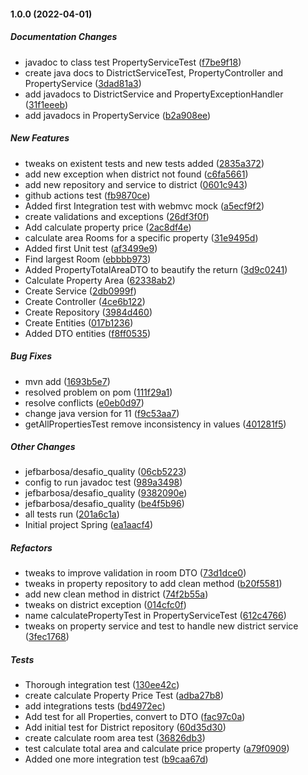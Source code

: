 #### 1.0.0 (2022-04-01)

##### Documentation Changes

*  javadoc to class test PropertyServiceTest ([f7be9f18](https://github.com/jefbarbosa/desafio_quality/commit/f7be9f18762de289d6c72c38d7927811ee1d31bb))
*  create java docs to DistrictServiceTest, PropertyController and PropertyService ([3dad81a3](https://github.com/jefbarbosa/desafio_quality/commit/3dad81a30f760020b3d31b259d14d96432f81b72))
*  add javadocs to DistrictService and PropertyExceptionHandler ([31f1eeeb](https://github.com/jefbarbosa/desafio_quality/commit/31f1eeebf163f9386bec364eb8d4b69392b63b98))
*  add javadocs in PropertyService ([b2a908ee](https://github.com/jefbarbosa/desafio_quality/commit/b2a908eef8a4965149ce20115ac64bc131ae0d16))

##### New Features

*  tweaks on existent tests and new tests added ([2835a372](https://github.com/jefbarbosa/desafio_quality/commit/2835a372fc924e205eb4a1ed53448dcf342a2564))
*  add new exception when district not found ([c6fa5661](https://github.com/jefbarbosa/desafio_quality/commit/c6fa5661931640f9d8fb37dbfdb90ae0d2dfa13e))
*  add new repository and service to district ([0601c943](https://github.com/jefbarbosa/desafio_quality/commit/0601c943f7232185c8c1d434bd8581c011badda1))
*  github actions test ([fb9870ce](https://github.com/jefbarbosa/desafio_quality/commit/fb9870ce26951f82c46f8c12afc06c812caad018))
*  Added first Integration test with webmvc mock ([a5ecf9f2](https://github.com/jefbarbosa/desafio_quality/commit/a5ecf9f2d11b02bf3c11aeecd2ba331565f0692c))
*  create validations and exceptions ([26df3f0f](https://github.com/jefbarbosa/desafio_quality/commit/26df3f0fc3cb47b6a907e165b316a5e42a80a01f))
*  Add calculate property price ([2ac8df4e](https://github.com/jefbarbosa/desafio_quality/commit/2ac8df4e0d40363d33f38e1cd6d4f27fbf74d307))
*  calculate area Rooms for a specific property ([31e9495d](https://github.com/jefbarbosa/desafio_quality/commit/31e9495d2e2e4e0405e929f54082767d82d6f4bd))
*  Added first Unit test ([af3499e9](https://github.com/jefbarbosa/desafio_quality/commit/af3499e918a0810228d0bd22a86467b81a5c7a20))
*  Find largest Room ([ebbbb973](https://github.com/jefbarbosa/desafio_quality/commit/ebbbb9732fbc259666bb1e0fbf2ca5f966e29333))
*  Added PropertyTotalAreaDTO to beautify the return ([3d9c0241](https://github.com/jefbarbosa/desafio_quality/commit/3d9c024138d603fd2d4f93029e2a863b7919812b))
*  Calculate Property Area ([62338ab2](https://github.com/jefbarbosa/desafio_quality/commit/62338ab22aa71067ad00dd8692656019155acdf3))
*  Create Service ([2db0999f](https://github.com/jefbarbosa/desafio_quality/commit/2db0999f904f1ce63fad238d3a5cb78eb5838549))
*  Create Controller ([4ce6b122](https://github.com/jefbarbosa/desafio_quality/commit/4ce6b1221b3d489fa28795ef7fc8b880d32e6757))
*  Create Repository ([3984d460](https://github.com/jefbarbosa/desafio_quality/commit/3984d460964f3057cc668c6d4022ff8153b9d2f7))
*  Create Entities ([017b1236](https://github.com/jefbarbosa/desafio_quality/commit/017b1236e1612b0c2704d2f2b28225500dcb3fd7))
*  Added DTO entities ([f8ff0535](https://github.com/jefbarbosa/desafio_quality/commit/f8ff0535e635052131e98a3eb1361d1b7b82246d))

##### Bug Fixes

*  mvn add ([1693b5e7](https://github.com/jefbarbosa/desafio_quality/commit/1693b5e788d5cdf43a94f8e403a619ad56e5281d))
*  resolved problem on pom ([111f29a1](https://github.com/jefbarbosa/desafio_quality/commit/111f29a190e71c091cb7e7bb64fcee5864021829))
*  resolve conflicts ([e0eb0d97](https://github.com/jefbarbosa/desafio_quality/commit/e0eb0d9707c5e9ddae59918af93eca648b5c4da5))
*  change java version for 11 ([f9c53aa7](https://github.com/jefbarbosa/desafio_quality/commit/f9c53aa7a0f3c5abc97ceb4bf7c4aeb0a0457e73))
*  getAllPropertiesTest remove inconsistency in values ([401281f5](https://github.com/jefbarbosa/desafio_quality/commit/401281f51573b24372f7304f33e39ba2e25c8134))

##### Other Changes

* jefbarbosa/desafio_quality ([06cb5223](https://github.com/jefbarbosa/desafio_quality/commit/06cb52236bf489ab543f8966621a05fe3db9d689))
*  config to run javadoc test ([989a3498](https://github.com/jefbarbosa/desafio_quality/commit/989a3498dd9256cd43791566711df528bb6c89d1))
* jefbarbosa/desafio_quality ([9382090e](https://github.com/jefbarbosa/desafio_quality/commit/9382090e3131fdd5675999809c466dbc2dbeceaa))
* jefbarbosa/desafio_quality ([be4f5b96](https://github.com/jefbarbosa/desafio_quality/commit/be4f5b96d40596633926d2c4088f4c12399b312d))
*  all tests run ([201a6c1a](https://github.com/jefbarbosa/desafio_quality/commit/201a6c1a29c4242e7fa64536ddfdf06f43c88540))
*  Initial project Spring ([ea1aacf4](https://github.com/jefbarbosa/desafio_quality/commit/ea1aacf4f735ee0c6b4b79018dce80ff36bd302f))

##### Refactors

*  tweaks to improve validation in room DTO ([73d1dce0](https://github.com/jefbarbosa/desafio_quality/commit/73d1dce0f59f040daf0fdc0566fae3d85f4d9266))
*  tweaks in property repository to add clean method ([b20f5581](https://github.com/jefbarbosa/desafio_quality/commit/b20f5581f267c652bfca65b40f465f132b8f6c43))
*  add new clean method in district ([74f2b55a](https://github.com/jefbarbosa/desafio_quality/commit/74f2b55a0422e5aebf82df0cb41c051ac49ca9ca))
*  tweaks on district exception ([014cfc0f](https://github.com/jefbarbosa/desafio_quality/commit/014cfc0fe4c61ac30916fcdf23d45ed27ba7720f))
*  name calculatePropertyTest in PropertyServiceTest ([612c4766](https://github.com/jefbarbosa/desafio_quality/commit/612c4766d1bb7463df612ea07a922e7b1a39b7e3))
*  tweaks on property service and test to handle new district service ([3fec1768](https://github.com/jefbarbosa/desafio_quality/commit/3fec17684eb0d30ab05b5921f7d23c62b043e82d))

##### Tests

*  Thorough integration test ([130ee42c](https://github.com/jefbarbosa/desafio_quality/commit/130ee42c7f7b82906ee848c1bdd8d98b0b0569ba))
*  create calculate Property Price Test ([adba27b8](https://github.com/jefbarbosa/desafio_quality/commit/adba27b8603a8430c8d076bd4d62be9787fa8006))
*  add integrations tests ([bd4972ec](https://github.com/jefbarbosa/desafio_quality/commit/bd4972ec5358429e30b1381ab5b2fd595b68ce59))
*  Add test for all Properties, convert to DTO ([fac97c0a](https://github.com/jefbarbosa/desafio_quality/commit/fac97c0a9f08859e54710f0b9b34221093c93d54))
*  Add initial test for District repository ([60d35d30](https://github.com/jefbarbosa/desafio_quality/commit/60d35d309987edae6693a52ffd2ae9cde4850cd2))
*  create calculate room area test ([36826db3](https://github.com/jefbarbosa/desafio_quality/commit/36826db36b42d1084e1b9b034cd710036330753c))
*  test calculate total area and calculate price property ([a79f0909](https://github.com/jefbarbosa/desafio_quality/commit/a79f0909f8603760073e158a5d73eb5f6dc8a468))
*  Added one more integration test ([b9caa67d](https://github.com/jefbarbosa/desafio_quality/commit/b9caa67df31c7e79987e16f9644ba981efdf40c5))

